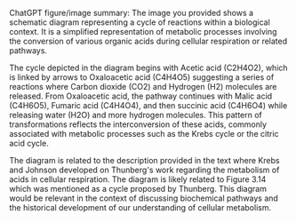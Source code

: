 ChatGPT figure/image summary: The image you provided shows a schematic diagram representing a cycle of reactions within a biological context. It is a simplified representation of metabolic processes involving the conversion of various organic acids during cellular respiration or related pathways.

The cycle depicted in the diagram begins with Acetic acid (C2H4O2), which is linked by arrows to Oxaloacetic acid (C4H4O5) suggesting a series of reactions where Carbon dioxide (CO2) and Hydrogen (H2) molecules are released. From Oxaloacetic acid, the pathway continues with Malic acid (C4H6O5), Fumaric acid (C4H4O4), and then succinic acid (C4H6O4) while releasing water (H2O) and more hydrogen molecules. This pattern of transformations reflects the interconversion of these acids, commonly associated with metabolic processes such as the Krebs cycle or the citric acid cycle.

The diagram is related to the description provided in the text where Krebs and Johnson developed on Thunberg's work regarding the metabolism of acids in cellular respiration. The diagram is likely related to Figure 3.14 which was mentioned as a cycle proposed by Thunberg. This diagram would be relevant in the context of discussing biochemical pathways and the historical development of our understanding of cellular metabolism.